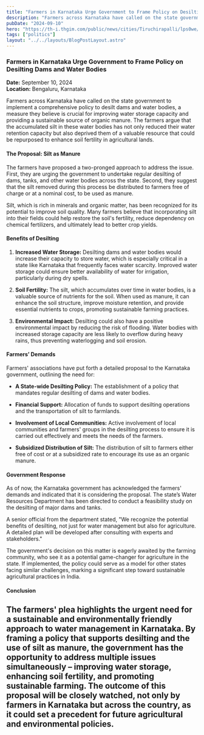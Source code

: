 ```yaml
---
title: "Farmers in Karnataka Urge Government to Frame Policy on Desilting Dams and Water Bodies"
description: "Farmers across Karnataka have called on the state government to implement a comprehensive policy to desilt dams and water bodies, a measure they believe is crucial for improving water storage capacity"
pubDate: "2024-09-10"
hero: "https://th-i.thgim.com/public/news/cities/Tiruchirapalli/lps0we/article68131709.ece/alternates/LANDSCAPE_1200/008.jpg"
tags: ["politics"]
layout: "../../layouts/BlogPostLayout.astro"
---
```

### Farmers in Karnataka Urge Government to Frame Policy on Desilting Dams and Water Bodies

**Date:** September 10, 2024  
**Location:** Bengaluru, Karnataka

Farmers across Karnataka have called on the state government to implement a comprehensive policy to desilt dams and water bodies, a measure they believe is crucial for improving water storage capacity and providing a sustainable source of organic manure. The farmers argue that the accumulated silt in these water bodies has not only reduced their water retention capacity but also deprived them of a valuable resource that could be repurposed to enhance soil fertility in agricultural lands.

#### **The Proposal: Silt as Manure**

The farmers have proposed a two-pronged approach to address the issue. First, they are urging the government to undertake regular desilting of dams, tanks, and other water bodies across the state. Second, they suggest that the silt removed during this process be distributed to farmers free of charge or at a nominal cost, to be used as manure.

Silt, which is rich in minerals and organic matter, has been recognized for its potential to improve soil quality. Many farmers believe that incorporating silt into their fields could help restore the soil's fertility, reduce dependency on chemical fertilizers, and ultimately lead to better crop yields.

#### **Benefits of Desilting**

1. **Increased Water Storage:** Desilting dams and water bodies would increase their capacity to store water, which is especially critical in a state like Karnataka that frequently faces water scarcity. Improved water storage could ensure better availability of water for irrigation, particularly during dry spells.
  
2. **Soil Fertility:** The silt, which accumulates over time in water bodies, is a valuable source of nutrients for the soil. When used as manure, it can enhance the soil structure, improve moisture retention, and provide essential nutrients to crops, promoting sustainable farming practices.
  
3. **Environmental Impact:** Desilting could also have a positive environmental impact by reducing the risk of flooding. Water bodies with increased storage capacity are less likely to overflow during heavy rains, thus preventing waterlogging and soil erosion.

#### **Farmers’ Demands**

Farmers' associations have put forth a detailed proposal to the Karnataka government, outlining the need for:

- **A State-wide Desilting Policy:** The establishment of a policy that mandates regular desilting of dams and water bodies.
  
- **Financial Support:** Allocation of funds to support desilting operations and the transportation of silt to farmlands.
  
- **Involvement of Local Communities:** Active involvement of local communities and farmers' groups in the desilting process to ensure it is carried out effectively and meets the needs of the farmers.
  
- **Subsidized Distribution of Silt:** The distribution of silt to farmers either free of cost or at a subsidized rate to encourage its use as an organic manure.

#### **Government Response**

As of now, the Karnataka government has acknowledged the farmers' demands and indicated that it is considering the proposal. The state’s Water Resources Department has been directed to conduct a feasibility study on the desilting of major dams and tanks. 

A senior official from the department stated, "We recognize the potential benefits of desilting, not just for water management but also for agriculture. A detailed plan will be developed after consulting with experts and stakeholders."

The government's decision on this matter is eagerly awaited by the farming community, who see it as a potential game-changer for agriculture in the state. If implemented, the policy could serve as a model for other states facing similar challenges, marking a significant step toward sustainable agricultural practices in India.

#### **Conclusion**

The farmers' plea highlights the urgent need for a sustainable and environmentally friendly approach to water management in Karnataka. By framing a policy that supports desilting and the use of silt as manure, the government has the opportunity to address multiple issues simultaneously – improving water storage, enhancing soil fertility, and promoting sustainable farming. The outcome of this proposal will be closely watched, not only by farmers in Karnataka but across the country, as it could set a precedent for future agricultural and environmental policies.
---